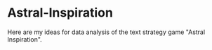 # Astral-Inspiration
Here are my ideas for data analysis of the text strategy game "Astral Inspiration".
